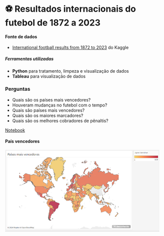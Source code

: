# ⚽ Resultados internacionais do futebol de 1872 a 2023

#### Fonte de dados
* [International football results from 1872 to 2023](https://www.kaggle.com/datasets/martj42/international-football-results-from-1872-to-2017) do Kaggle

##### Ferramentas utilizadas
* **Python** para tratamento, limpeza e visualização de dados
* **Tableau** para visualização de dados

### Perguntas
* Quais são os países mais vencedores?
* Houveram mudanças no futebol com o tempo?
* Quais são países mais vencedores?
* Quais são os maiores marcadores?
* Quais são os melhores cobradores de pênaltis?



[Notebook](futebol.ipynb)

#### País vencedores
![Países](img/paises_vencedores.png "Países")   


